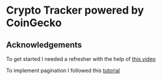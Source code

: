 # Crypto Tracker powered by CoinGecko

## Acknowledgements

To get started I needed a refresher with the help of [this video](https://www.youtube.com/watch?v=9ohK7CapmIs&t)

To implement pagination I followed this [tutorial](https://www.youtube.com/watch?v=HANSMtDy508)
